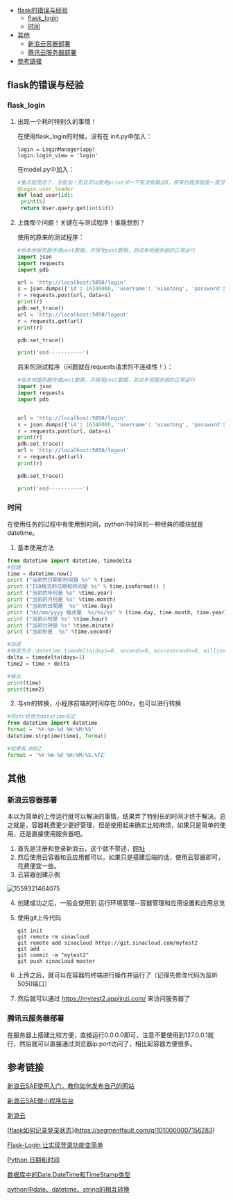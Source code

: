 
- [flask的错误与经验](#flask的错误与经验)
  * [flask_login](#flask-login)
  * [时间](#时间)
- [其他](#其他)
  * [新浪云容器部署](#新浪云容器部署)
  * [腾讯云服务器部署](#腾讯云服务器部署)
- [参考链接](#参考链接)

## flask的错误与经验

### flask_login

1. 出现一个耗时特别久的事情！

   在使用flask_login的时候，没有在 init.py中加入：

   ```
   login = LoginManager(app)
   login.login_view = 'login'
   ```

   在model.py中加入：

   ```python
   #重点就是这个，没有加！而且可以使用print试一下有没有输出6，原来的程序就是一直没有输出6，经过排查，知道了是python程序是没有和服务器持续建立链接的，所以每次登录之后，就直接退出了，导致了系统自动退出，如果在login之后redirect到logout就可以得到正确的结果了。
   @login.user_loader
   def load_user(id):
   	print(6)
   	return User.query.get(int(id))
   ```

2. 上面那个问题！关键在与测试程序！谁能想到？

   使用的原来的测试程序：

   ```python
   #给本地服务器传递post数据，并接受post数据，测试本地服务器的正常运行
   import json
   import requests
   import pdb
   
   url = 'http://localhost:5050/login'
   s = json.dumps({'id': 16340000, 'username': 'xiaotong', 'password': 'xiaozhu'})
   r = requests.post(url, data=s)
   print(r)
   pdb.set_trace()
   url = 'http://localhost:5050/logout'
   r = requests.get(url)
   print(r)
   
   pdb.set_trace()
   
   print('end-----------')
   ```

   后来的测试程序（问题就在requests请求的不连续性！）：

   ```python
   #给本地服务器传递post数据，并接受post数据，测试本地服务器的正常运行
   import json
   import requests
   import pdb
   
   
   url = 'http://localhost:5050/login'
   s = json.dumps({'id': 16340000, 'username': 'xiaotong', 'password': 'xiaozhu'})
   r = requests.post(url, data=s)
   print(r)
   pdb.set_trace()
   url = 'http://localhost:5050/logout'
   r = requests.get(url)
   print(r)
   
   pdb.set_trace()
   
   print('end-----------')
   ```

### 时间

在使用任务的过程中有使用到时间，python中时间的一种经典的模块就是datetime。

1. 基本使用方法

```python
from datetime import datetime, timedelta
#创建
time = datetime.now()
print ("当前的日期和时间是 %s" % time)
print ("ISO格式的日期和时间是 %s" % time.isoformat() )
print ("当前的年份是 %s" %time.year)
print ("当前的月份是 %s" %time.month)
print ("当前的日期是  %s" %time.day)
print ("dd/mm/yyyy 格式是  %s/%s/%s" % (time.day, time.month, time.year) )
print ("当前小时是 %s" %time.hour)
print ("当前分钟是 %s" %time.minute)
print ("当前秒是  %s" %time.second)

#加减
#构造方法：datetime.timedelta(days=0, seconds=0, microseconds=0, milliseconds=0, minutes=0, hours=0, weeks=0)
delta = timedelta(days=1)
time2 = time + delta

#输出
print(time)
print(time2)
```

2. 与str的转换，小程序前端的时间存在.000z，也可以进行转换

```python
#将str转换为datetime形式
from datetime import datetime
format = '%Y-%m-%d %H:%M:%S'
datetime.strptime(time1, format)

#如果有.000Z
format = '%Y-%m-%d %H:%M:%S.%fZ'
```


## 其他

### 新浪云容器部署

本以为简单的上传运行就可以解决的事情，结果弄了特别长的时间才终于解决。总之就是，容器耗费更少更好管理，但是使用起来确实比较麻烦，如果只是简单的使用，还是直接使用服务器吧。



1. 首先是注册和登录新浪云，这个就不赘述，[网址](<https://www.sinacloud.com/>)
2. 然后使用云容器和云应用都可以，如果只是搭建后端的话，使用云容器即可，花费便宜一些。
3. 云容器创建示例

![1559321464075](/home/xh/.config/Typora/typora-user-images/1559321464075.png)

4. 创建成功之后，一般会使用到 运行环境管理--容器管理和应用设置和应用总览

5. 使用git上传代码

   ```git
   git init
   git remote rm sinacloud
   git remote add sinacloud https://git.sinacloud.com/mytest2
   git add .
   git commit -m "mytest2"
   git push sinacloud master
   ```

6. 上传之后，就可以在容器的终端进行操作并运行了（记得先修改代码为监听5050端口）

7. 然后就可以通过 <https://mytest2.applinzi.com/> 来访问服务器了

### 腾讯云服务器部署

​	在服务器上搭建比较方便，直接运行0.0.0.0即可，注意不要使用到127.0.0.1就行，然后就可以直接通过浏览器ip:port访问了，相比起容器方便很多。



## 参考链接

[新浪云SAE使用入门，教你如何发布自己的网站](https://www.cnblogs.com/jhmydear/p/3926478.html)

[新浪云SAE做小程序后台](<https://developers.weixin.qq.com/community/develop/doc/026342388cfe6778f250809b3ef553d2>)

[新浪云]([https://www.sinacloud.com/doc/search.html?q=%E5%AE%B9%E5%99%A8&check_keywords=yes&area=default](https://www.sinacloud.com/doc/search.html?q=容器&check_keywords=yes&area=default))

[[flask如何记录登录状态](https://segmentfault.com/q/1010000007156283)](<https://segmentfault.com/q/1010000007156283>)

[Flask-Login 让实现登录功能变简单](<https://blog.csdn.net/stone0823/article/details/85163369>)

[Python 日期和时间](<https://www.runoob.com/python/python-date-time.html>)

[数据库中的Date,DateTime和TimeStamp类型](<https://blog.csdn.net/shendl/article/details/1790933>)

[python中date、datetime、string的相互转换](https://www.cnblogs.com/cathouse/archive/2012/11/19/2777678.html)
